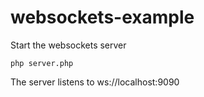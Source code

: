 # websockets-example

Start the websockets server
```cli
php server.php
```
The server listens to ws://localhost:9090
